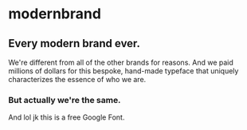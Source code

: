 # modernbrand

<section class="hero">
  <h2>Every modern brand ever.</h2>
  <p>We're different from all of the other brands for reasons. And we paid millions of dollars for this bespoke, hand-made typeface that uniquely characterizes the essence of who we are.</p>

</section>

### But actually we're the same.

And lol jk this is a free Google Font.

